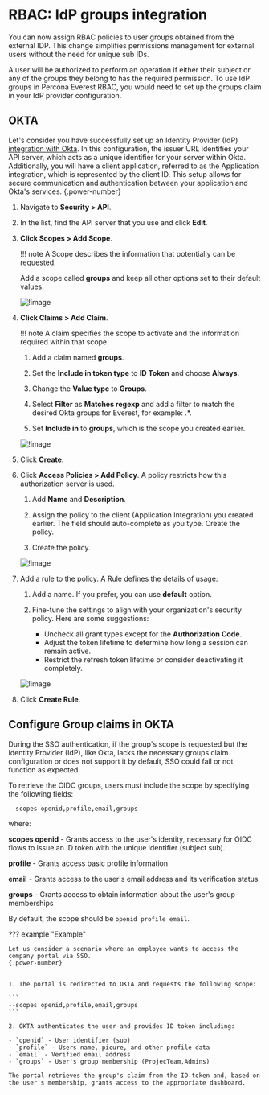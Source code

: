 # RBAC: IdP groups integration

You can now assign RBAC policies to user groups obtained from the external IDP. This change simplifies permissions management for external users without the need for unique sub IDs.

A user will be authorized to perform an operation if either their subject or any of the groups they belong to has the required permission. To use IdP groups in Percona Everest RBAC, you would need to set up the groups claim in your IdP provider configuration.

## OKTA

Let's consider you have successfully set up an Identity Provider (IdP) [integration with Okta](Idp_integration.md#configure-oidc-on-the-provider-side). In this configuration, the issuer URL identifies your API server, which acts as a unique identifier for your server within Okta. Additionally, you will have a client application, referred to as the Application integration, which is represented by the client ID. This setup allows for secure communication and authentication between your application and Okta's services.
{.power-number}

1. Navigate to **Security > API**.

2. In the list, find the API server that you use and click **Edit**.

3. **Click Scopes > Add Scope**. 

    !!! note
        A Scope describes the information that potentially can be requested.  
    
    Add a scope called **groups** and keep all other options set to their default values.

    ![!image](../images/scr_scope.png)

4. **Click Claims > Add Claim**. 

    !!! note
        A claim specifies the scope to activate and the information required within that scope.

    1. Add a claim named **groups**.

    2. Set the **Include in token type** to **ID Token** and choose **Always**.

    3. Change the **Value type** to **Groups**.

    4. Select **Filter** as  **Matches regexp** and add a filter to match the desired Okta groups for Everest, for example: .*.

    5. Set **Include in** to **groups**, which is the scope you created earlier.

    ![!image](../images/scr_claim.png)

5. Click **Create**.

6. Click **Access Policies > Add Policy**. A policy restricts how this authorization server is used.

    1. Add **Name** and **Description**.

    2. Assign the policy to the client (Application Integration) you created earlier. The field should auto-complete as you type. Create the policy.

    3. Create the policy.

    ![!image](../images/scr_policy.png)

6. Add a rule to the policy. A Rule defines the details of usage:

    1. Add a name. If you prefer, you can use **default** option.

    2. Fine-tune the settings to align with your organization's security policy. Here are some suggestions:

        - Uncheck all grant types except for the **Authorization Code**.
        -  Adjust the token lifetime to determine how long a session can remain active.
        - Restrict the refresh token lifetime or consider deactivating it completely.

    ![!image](../images/scr_rule.png)

7. Click **Create Rule**.


## Configure Group claims in OKTA

During the SSO authentication, if the group's scope is requested but the Identity Provider (IdP), like Okta, lacks the necessary groups claim configuration or does not support it by default, SSO could fail or not function as expected.


To retrieve the OIDC groups, users must include the scope by specifying the following fields:

`--scopes openid,profile,email,groups`

  where:

   **scopes openid** - Grants access to the user's identity, necessary for OIDC flows to issue an ID token with the unique identifier (subject sub).


   **profile** - Grants access basic profile information

   **email** - Grants access to the user's email address and its verification status 

   **groups** - Grants access to obtain information about the user's group memberships


By default, the scope should be `openid profile email`.

??? example "Example"

    Let us consider a scenario where an employee wants to access the company portal via SSO.
    {.power-number}


    1. The portal is redirected to OKTA and requests the following scope:

    ```
    --scopes openid,profile,email,groups
    ```

    2. OKTA authenticates the user and provides ID token including:

    - `openid` - User identifier (sub)
    - `profile` - Users name, picure, and other profile data
    - `email` - Verified email address
    - `groups` - User's group membership (ProjecTeam,Admins)

    The portal retrieves the group's claim from the ID token and, based on the user's membership, grants access to the appropriate dashboard.
































